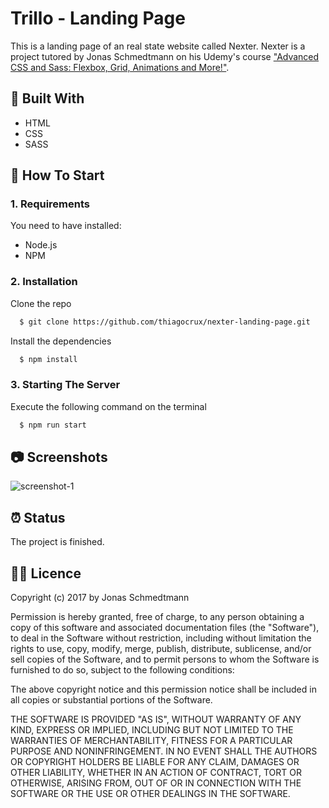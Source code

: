 # Trillo - Landing Page

This is a landing page of an real state website called Nexter. Nexter is a project tutored by Jonas Schmedtmann on his Udemy's course ["Advanced CSS and Sass: Flexbox, Grid, Animations and More!"](https://www.udemy.com/course/advanced-css-and-sass/).

## :toolbox: Built With

- HTML
- CSS
- SASS

## :rocket: How To Start

### 1. Requirements

You need to have installed:

- Node.js
- NPM

### 2. Installation

Clone the repo

```sh
  $ git clone https://github.com/thiagocrux/nexter-landing-page.git
```

Install the dependencies

```sh
  $ npm install
```

### 3. Starting The Server

Execute the following command on the terminal

```sh
  $ npm run start
```

## :camera: Screenshots

![screenshot-1](https://user-images.githubusercontent.com/29850573/109426933-c75e4500-79ce-11eb-95e9-932afac7f6be.png)

## :alarm_clock: Status

The project is finished.

## :pirate_flag: Licence

Copyright (c) 2017 by Jonas Schmedtmann

Permission is hereby granted, free of charge, to any person obtaining a copy of this software and associated documentation files (the "Software"), to deal in the Software without restriction, including without limitation the rights to use, copy, modify, merge, publish, distribute, sublicense, and/or sell copies of the Software, and to permit persons to whom the Software is furnished to do so, subject to the following conditions:

The above copyright notice and this permission notice shall be included in all copies or substantial portions of the Software.

THE SOFTWARE IS PROVIDED "AS IS", WITHOUT WARRANTY OF ANY KIND, EXPRESS OR IMPLIED, INCLUDING BUT NOT LIMITED TO THE WARRANTIES OF MERCHANTABILITY, FITNESS FOR A PARTICULAR PURPOSE AND NONINFRINGEMENT. IN NO EVENT SHALL THE AUTHORS OR COPYRIGHT HOLDERS BE LIABLE FOR ANY CLAIM, DAMAGES OR OTHER LIABILITY, WHETHER IN AN ACTION OF CONTRACT, TORT OR OTHERWISE, ARISING FROM, OUT OF OR IN CONNECTION WITH THE SOFTWARE OR THE USE OR OTHER DEALINGS IN THE SOFTWARE.

